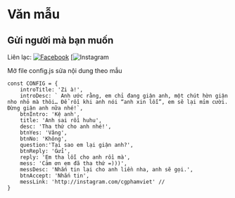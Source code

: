 # Văn mẫu
## Gửi người mà bạn muốn

Liên lạc: 
[![Facebook](https://upload.wikimedia.org/wikipedia/commons/thumb/9/95/Instagram_logo_2022.svg/240px-Instagram_logo_2022.svg.png)](https://www.facebook.com/cgphamviet)
[![Instagram](https://www.tiktok.com/cgphamviet)

Mở file config.js sửa nội dung theo mẫu
```
const CONFIG = {
    introTitle: 'Zi à!',
    introDesc: ` Anh ước rằng, em chỉ đang giận anh, một chút hờn giận nho nhỏ mà thôi… Để rồi khi anh nói “anh xin lỗi”, em sẽ lại mỉm cười. Đừng giận anh nữa nhé!`,
    btnIntro: 'Kệ anh',
    title: 'Anh sai rồi huhu',
    desc: 'Tha thứ cho anh nhé!',
    btnYes: 'Vâng',
    btnNo: 'Không',
    question:'Tại sao em lại giận anh?',
    btnReply: 'Gửi',
    reply: 'Em tha lỗi cho anh rồi mà',
    mess: 'Cảm ơn em đã tha thứ =)))',
    messDesc: 'Nhắn tin lại cho anh liền nha, anh sẽ gọi.',
    btnAccept: 'Nhắn tin',
    messLink: 'http://instagram.com/cgphamviet' //
}
```

